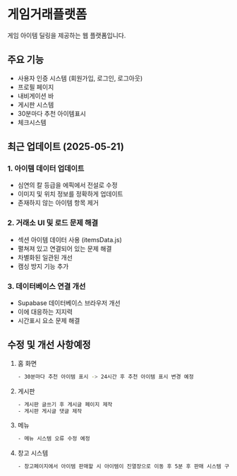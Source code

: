 # 게임거래플랫폼
게임 아이템 딜링을 제공하는 웹 플랫폼입니다.
## 주요 기능
- 사용자 인증 시스템 (회원가입, 로그인, 로그아웃)
- 프로필 페이지
- 내비게이션 바
- 게시판 시스템
- 30분마다 추천 아이템표시
- 체크시스템

## 최근 업데이트 (2025-05-21)

### 1. 아이템 데이터 업데이트
- 심연의 칼 등급을 에픽에서 전설로 수정
- 이미지 및 위치 정보를 정확하게 업데이트
- 존재하지 않는 아이템 항목 제거

### 2. 거래소 UI 및 로드 문제 해결
- 섹션 아이템 데이터 사용 (itemsData.js)
- 펼쳐져 있고 연결되어 있는 문제 해결
- 차별화된 일관된 개선
- 캠싱 방지 기능 추가

### 3. 데이터베이스 연결 개선
- Supabase 데이터베이스 브라우저 개선
- 이에 대응하는 지지력
- 시간표시 요소 문제 해결


## 수정 및 개선 사항예정
   1. 홈 화면
       ```bash
       - 30분마다 추천 아이템 표시 -> 24시간 후 추천 아이템 표시 변경 예정
       ```

  2. 게시판
     ```bash
     - 게시판 글쓰기 후 게시글 페이지 제작
     - 게시판 게시글 댓글 제작
     ```
    
  3. 메뉴
     ```bash
     - 메뉴 시스템 오류 수정 예정
     ```

   4. 창고 시스템
      ```bash
      - 창고페이지에서 아이템 판매할 시 아이템이 진열장으로 이동 후 5분 후 판매 시스템 구현
      ```
